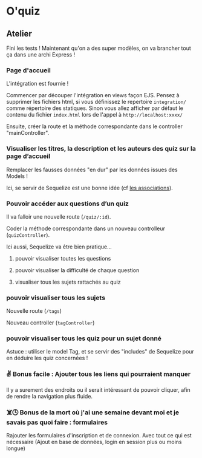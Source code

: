 # O'quiz

## Atelier

Fini les tests ! Maintenant qu'on a des super modèles, on va brancher tout ça dans une archi Express !

### Page d'accueil

L'intégration est fournie !

Commencer par découper l'intégration en views façon EJS.
Pensez à supprimer les fichiers html, si vous définissez le repertoire `integration/` comme répertoire des statiques.
Sinon vous allez afficher par défaut le contenu du fichier `index.html` lors de l'appel à `http://localhost:xxxx/`

Ensuite, créer la route et la méthode correspondante dans le controller "mainController".

### Visualiser les titres, la description et les auteurs des quiz sur la page d’accueil

Remplacer les fausses données "en dur" par les données issues des Models !

Ici, se servir de Sequelize est une bonne idée (cf [les associations](https://sequelize.org/master/manual/eager-loading.html)).

### Pouvoir accéder aux questions d’un quiz

Il va falloir une nouvelle route (`/quiz/:id`).

Coder la méthode correspondante dans un nouveau controlleur (`quizController`).

Ici aussi, Sequelize va être bien pratique...

1. pouvoir visualiser toutes les questions
 
2. pouvoir visualiser la difficulté de chaque question

3. visualiser tous les sujets rattachés au quiz

### pouvoir visualiser tous les sujets

Nouvelle route (`/tags`)

Nouveau controller (`tagController`)

### pouvoir visualiser tous les quiz pour un sujet donné

Astuce : utiliser le model Tag, et se servir des "includes" de Sequelize pour en déduire les quiz concernées !

### :v: Bonus facile : Ajouter tous les liens qui pourraient manquer

Il y a surement des endroits ou il serait intéressant de pouvoir cliquer, afin de rendre la navigation plus fluide.

### :skull_and_crossbones::clock4: Bonus de la mort où j'ai une semaine devant moi et je savais pas quoi faire : formulaires

Rajouter les formulaires d'inscription et de connexion.
Avec tout ce qui est nécessaire (Ajout en base de données, login en session plus ou moins longue)
